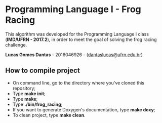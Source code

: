 # Programming Language I - Frog Racing

This algorithm was developed for the Programming Language I class (<b>IMD/UFRN - 2017.2</b>), in order to meet the goal of solving the frog racing challenge.

<b>Lucas Gomes Dantas</b> - 2016046926 - (dantaslucas@ufrn.edu.br)

## How to compile project

* On command line, go to the directory where you've cloned this repository;
* Type <b>make init</b>;
* Type <b>make</b>;
* Type <b>./bin/frog_racing</b>;
* If you want to generate Doxygen's documentation, type <b>make doxy</b>;
* To clean project, type <b>make clean</b>.
